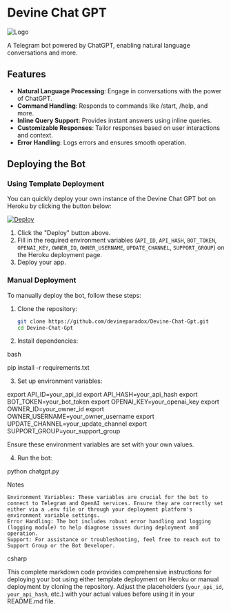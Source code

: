 # Devine Chat GPT

![Logo](https://telegra.ph//file/44f9c0b5f1afbf934c078.jpg)

A Telegram bot powered by ChatGPT, enabling natural language conversations and more.

## Features

- **Natural Language Processing**: Engage in conversations with the power of ChatGPT.
- **Command Handling**: Responds to commands like /start, /help, and more.
- **Inline Query Support**: Provides instant answers using inline queries.
- **Customizable Responses**: Tailor responses based on user interactions and context.
- **Error Handling**: Logs errors and ensures smooth operation.

## Deploying the Bot

### Using Template Deployment

You can quickly deploy your own instance of the Devine Chat GPT bot on Heroku by clicking the button below:

[![Deploy](https://www.herokucdn.com/deploy/button.svg)](https://heroku.com/deploy?template=https://github.com/devineparadox/Devine-Chat-Gpt)

1. Click the "Deploy" button above.
2. Fill in the required environment variables (`API_ID`, `API_HASH`, `BOT_TOKEN`, `OPENAI_KEY`, `OWNER_ID`, `OWNER_USERNAME`, `UPDATE_CHANNEL`, `SUPPORT_GROUP`) on the Heroku deployment page.
3. Deploy your app.

### Manual Deployment

To manually deploy the bot, follow these steps:

1. Clone the repository:

   ```bash
   git clone https://github.com/devineparadox/Devine-Chat-Gpt.git
   cd Devine-Chat-Gpt
2. Install dependencies:

bash

pip install -r requirements.txt

3. Set up environment variables:

export API_ID=your_api_id
export API_HASH=your_api_hash
export BOT_TOKEN=your_bot_token
export OPENAI_KEY=your_openai_key
export OWNER_ID=your_owner_id
export OWNER_USERNAME=your_owner_username
export UPDATE_CHANNEL=your_update_channel
export SUPPORT_GROUP=your_support_group

Ensure these environment variables are set with your own values.

4. Run the bot:

python chatgpt.py

Notes

    Environment Variables: These variables are crucial for the bot to connect to Telegram and OpenAI services. Ensure they are correctly set either via a .env file or through your deployment platform's environment variable settings.
    Error Handling: The bot includes robust error handling and logging (logging module) to help diagnose issues during deployment and operation.
    Support: For assistance or troubleshooting, feel free to reach out to Support Group or the Bot Developer.

csharp


This complete markdown code provides comprehensive instructions for deploying your bot using either template deployment on Heroku or manual deployment by cloning the repository. Adjust the placeholders (`your_api_id`, `your_api_hash`, etc.) with your actual values before using it in your README.md file.


